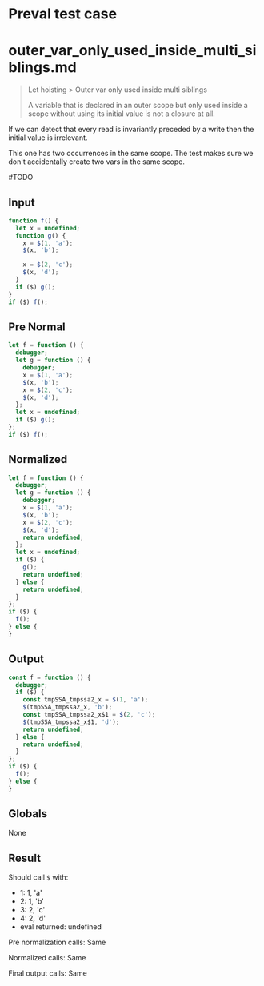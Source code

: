 # Preval test case

# outer_var_only_used_inside_multi_siblings.md

> Let hoisting > Outer var only used inside multi siblings
>
> A variable that is declared in an outer scope but only used inside a scope without using its initial value is not a closure at all.

If we can detect that every read is invariantly preceded by a write then the initial value is irrelevant.

This one has two occurrences in the same scope. The test makes sure we don't accidentally create two vars in the same scope.

#TODO

## Input

`````js filename=intro
function f() {
  let x = undefined;
  function g() {
    x = $(1, 'a');
    $(x, 'b');

    x = $(2, 'c');
    $(x, 'd');
  }
  if ($) g();
}
if ($) f();
`````

## Pre Normal

`````js filename=intro
let f = function () {
  debugger;
  let g = function () {
    debugger;
    x = $(1, 'a');
    $(x, 'b');
    x = $(2, 'c');
    $(x, 'd');
  };
  let x = undefined;
  if ($) g();
};
if ($) f();
`````

## Normalized

`````js filename=intro
let f = function () {
  debugger;
  let g = function () {
    debugger;
    x = $(1, 'a');
    $(x, 'b');
    x = $(2, 'c');
    $(x, 'd');
    return undefined;
  };
  let x = undefined;
  if ($) {
    g();
    return undefined;
  } else {
    return undefined;
  }
};
if ($) {
  f();
} else {
}
`````

## Output

`````js filename=intro
const f = function () {
  debugger;
  if ($) {
    const tmpSSA_tmpssa2_x = $(1, 'a');
    $(tmpSSA_tmpssa2_x, 'b');
    const tmpSSA_tmpssa2_x$1 = $(2, 'c');
    $(tmpSSA_tmpssa2_x$1, 'd');
    return undefined;
  } else {
    return undefined;
  }
};
if ($) {
  f();
} else {
}
`````

## Globals

None

## Result

Should call `$` with:
 - 1: 1, 'a'
 - 2: 1, 'b'
 - 3: 2, 'c'
 - 4: 2, 'd'
 - eval returned: undefined

Pre normalization calls: Same

Normalized calls: Same

Final output calls: Same
